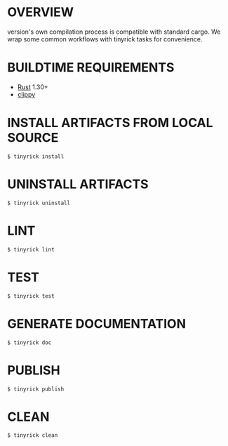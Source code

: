 # OVERVIEW

version's own compilation process is compatible with standard cargo. We wrap some common workflows with tinyrick tasks for convenience.

# BUILDTIME REQUIREMENTS

* [Rust](https://www.rust-lang.org/en-US/) 1.30+
* [clippy](https://github.com/rust-lang-nursery/rust-clippy)

# INSTALL ARTIFACTS FROM LOCAL SOURCE

```console
$ tinyrick install
```

# UNINSTALL ARTIFACTS

```console
$ tinyrick uninstall
```

# LINT

```console
$ tinyrick lint
```

# TEST

```console
$ tinyrick test
```

# GENERATE DOCUMENTATION

```console
$ tinyrick doc
```

# PUBLISH

```console
$ tinyrick publish
```

# CLEAN

```console
$ tinyrick clean
```

